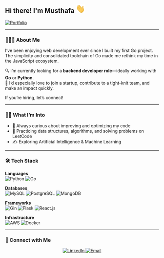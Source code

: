 <h2> Hi there! I'm Musthafa <img src="https://raw.githubusercontent.com/ABSphreak/ABSphreak/master/gifs/Hi.gif" width="30px"> </h2>

<a href="muhammed-shahal.github.io">
  <img alt="Portfolio" src="https://img.shields.io/badge/Check%20My-Portfolio-red">
</a>

---

### 👨🏻‍💻 About Me  

I’ve been enjoying web development ever since I built my first Go project.  
The simplicity and consolidated toolchain of Go made me rethink my time in the JavaScript ecosystem.  

🔍 I’m currently looking for a **backend developer role**—ideally working with **Go** or **Python**.  
🚀 I’d especially love to join a startup, contribute to a tight-knit team, and make an impact quickly.  

If you’re hiring, let’s connect!  

---

### 🧑‍💻 What I’m Into  

- 🤔 Always curious about improving and optimizing my code  
- 🎯 Practicing data structures, algorithms, and solving problems on LeetCode  
- ✍️ Exploring Artificial Intelligence & Machine Learning  

---

### 🛠 Tech Stack  

**Languages**  
![Python](https://img.shields.io/badge/python-3670A0?style=for-the-badge&logo=python&logoColor=ffdd54)
![Go](https://img.shields.io/badge/Go-00ADD8?logo=Go&logoColor=white&style=for-the-badge)

**Databases**  
![MySQL](https://img.shields.io/badge/MySQL-4479A1?style=for-the-badge&logo=mysql&logoColor=white)
![PostgreSQL](https://img.shields.io/badge/postgresql-4169e1?style=for-the-badge&logo=postgresql&logoColor=white)
![MongoDB](https://img.shields.io/badge/MongoDB-4DB33D?style=for-the-badge&logo=mongodb&logoColor=white)

**Frameworks**  
![Gin](https://img.shields.io/badge/Gin-008ECF?style=for-the-badge&logo=go&logoColor=white)
![Flask](https://img.shields.io/badge/Flask-000000?style=for-the-badge&logo=Flask&logoColor=white)
![React.js](https://img.shields.io/badge/React-61DAFB?style=for-the-badge&logo=react&logoColor=black)

**Infrastructure**  
![AWS](https://img.shields.io/badge/AWS-FF9900?style=for-the-badge&logo=amazonaws&logoColor=white)
![Docker](https://img.shields.io/badge/Docker-257bd6?style=for-the-badge&logo=docker&logoColor=white)

---

### 🤝 Connect with Me  

<p align="center">
  <a href="https://www.linkedin.com/in/musthafashahal">
    <img alt="LinkedIn" src="https://img.shields.io/badge/LinkedIn-Musthafa-blue">
  </a>
  <a href="mailto:musthuvakkayil@gmail.com">
    <img alt="Email" src="https://img.shields.io/badge/Email-musthuvakkayil%40gmail.com-red">
  </a>
</p>
